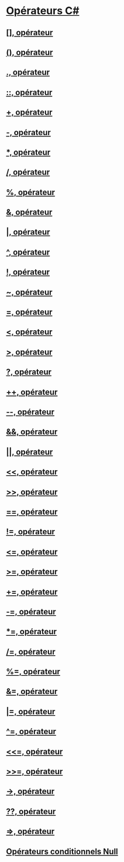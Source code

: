 # [Opérateurs C#](index.md)
## [[], opérateur](index-operator.md)
## [(), opérateur](invocation-operator.md)
## [., opérateur](member-access-operator.md)
## [::, opérateur](namespace-alias-qualifer.md)
## [+, opérateur](addition-operator.md)
## [-, opérateur](subtraction-operator.md)
## [*, opérateur](multiplication-operator.md)
## [/, opérateur](division-operator.md)
## [%, opérateur](modulus-operator.md)
## [&, opérateur](and-operator.md)
## [|, opérateur](or-operator.md)
## [^, opérateur](xor-operator.md)
## [!, opérateur](logical-negation-operator.md)
## [~, opérateur](bitwise-complement-operator.md)
## [=, opérateur](assignment-operator.md)
## [<, opérateur](less-than-operator.md)
## [>, opérateur](greater-than-operator.md)
## [?, opérateur](conditional-operator.md)
## [++, opérateur](increment-operator.md)
## [--, opérateur](decrement-operator.md)
## [&&, opérateur](conditional-and-operator.md)
## [||, opérateur](conditional-or-operator.md)
## [<<, opérateur](left-shift-operator.md)
## [>>, opérateur](right-shift-operator.md)
## [==, opérateur](equality-comparison-operator.md)
## [!=, opérateur](not-equal-operator.md)
## [<=, opérateur](less-than-equal-operator.md)
## [>=, opérateur](greater-than-equal-operator.md)
## [+=, opérateur](addition-assignment-operator.md)
## [-=, opérateur](subtraction-assignment-operator.md)
## [*=, opérateur](multiplication-assignment-operator.md)
## [/=, opérateur](division-assignment-operator.md)
## [%=, opérateur](modulus-assignment-operator.md)
## [&=, opérateur](and-assignment-operator.md)
## [|=, opérateur](or-assignment-operator.md)
## [^=, opérateur](xor-assignment-operator.md)
## [<<=, opérateur](left-shift-assignment-operator.md)
## [>>=, opérateur](right-shift-assignment-operator.md)
## [->, opérateur](dereference-operator.md)
## [??, opérateur](null-conditional-operator.md)
## [=>, opérateur](lambda-operator.md)
## [Opérateurs conditionnels Null](null-conditional-operators.md)
